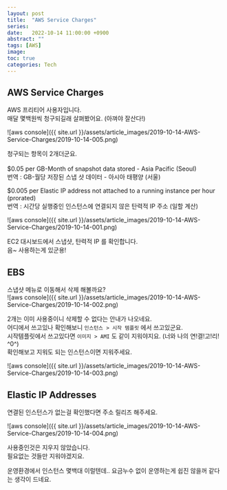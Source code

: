 ```yaml
---
layout: post
title:  "AWS Service Charges"
series:
date:   2022-10-14 11:00:00 +0900
abstract: ""
tags: [AWS]
image:
toc: true
categories: Tech
---
```




## AWS Service Charges

AWS 프리티어 사용자입니다.  
매달 몇백원씩 청구되길래 살펴봤어요. (아껴야 잘산다!)  

![aws console]({{ site.url }}/assets/article_images/2019-10-14-AWS-Service-Charges/2019-10-14-005.png)

청구되는 항목이 2개더군요.  
<br>
$0.05 per GB-Month of snapshot data stored - Asia Pacific (Seoul)  
번역 : GB-월당 저장된 스냅 샷 데이터 - 아시아 태평양 (서울)  

$0.005 per Elastic IP address not attached to a running instance per hour (prorated)  
번역 : 시간당 실행중인 인스턴스에 연결되지 않은 탄력적 IP 주소 (일할 계산)



![aws console]({{ site.url }}/assets/article_images/2019-10-14-AWS-Service-Charges/2019-10-14-001.png)

EC2 대시보드에서 스냅샷, 탄력적 IP 를 확인합니다.  
음~ 사용하는게 있군용!

## EBS

스냅샷 메뉴로 이동해서 삭제 해볼까요?  
![aws console]({{ site.url }}/assets/article_images/2019-10-14-AWS-Service-Charges/2019-10-14-002.png)

2개는 이미 사용중이니 삭제할 수 없다는 안내가 나오네요.  
어디에서 쓰고있나 확인해보니 `인스턴스 > 시작 템플릿` 에서 쓰고있군요.  
시작템플릿에서 쓰고있다면 `이미지 > AMI` 도 같이 지워야지요. (너와 나의 연!결!고!리! ^0^)  
확인해보고 지워도 되는 인스턴스이면 지워주세요.  

![aws console]({{ site.url }}/assets/article_images/2019-10-14-AWS-Service-Charges/2019-10-14-003.png)




## Elastic IP Addresses

연결된 인스턴스가 없는걸 확인했다면 주소 릴리즈 해주세요.  

![aws console]({{ site.url }}/assets/article_images/2019-10-14-AWS-Service-Charges/2019-10-14-004.png)


사용중인것은 지우지 않았습니다.  
필요없는 것들만 지워야겠지요.   

운영환경에서 인스턴스 몇백대 이럴텐데.. 요금누수 없이 운영하는게 쉽진 않을꺼 같다는 생각이 드네요.  
